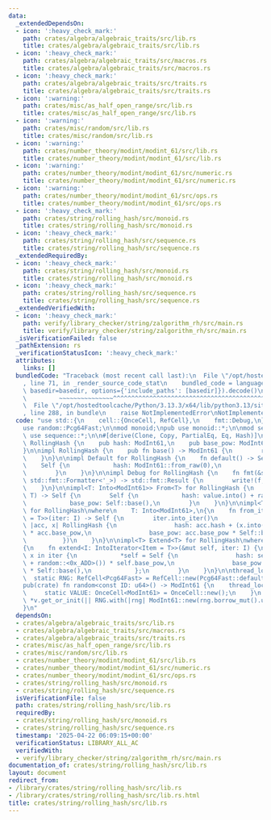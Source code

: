 ```yaml
---
data:
  _extendedDependsOn:
  - icon: ':heavy_check_mark:'
    path: crates/algebra/algebraic_traits/src/lib.rs
    title: crates/algebra/algebraic_traits/src/lib.rs
  - icon: ':heavy_check_mark:'
    path: crates/algebra/algebraic_traits/src/macros.rs
    title: crates/algebra/algebraic_traits/src/macros.rs
  - icon: ':heavy_check_mark:'
    path: crates/algebra/algebraic_traits/src/traits.rs
    title: crates/algebra/algebraic_traits/src/traits.rs
  - icon: ':warning:'
    path: crates/misc/as_half_open_range/src/lib.rs
    title: crates/misc/as_half_open_range/src/lib.rs
  - icon: ':warning:'
    path: crates/misc/random/src/lib.rs
    title: crates/misc/random/src/lib.rs
  - icon: ':warning:'
    path: crates/number_theory/modint/modint_61/src/lib.rs
    title: crates/number_theory/modint/modint_61/src/lib.rs
  - icon: ':warning:'
    path: crates/number_theory/modint/modint_61/src/numeric.rs
    title: crates/number_theory/modint/modint_61/src/numeric.rs
  - icon: ':warning:'
    path: crates/number_theory/modint/modint_61/src/ops.rs
    title: crates/number_theory/modint/modint_61/src/ops.rs
  - icon: ':heavy_check_mark:'
    path: crates/string/rolling_hash/src/monoid.rs
    title: crates/string/rolling_hash/src/monoid.rs
  - icon: ':heavy_check_mark:'
    path: crates/string/rolling_hash/src/sequence.rs
    title: crates/string/rolling_hash/src/sequence.rs
  _extendedRequiredBy:
  - icon: ':heavy_check_mark:'
    path: crates/string/rolling_hash/src/monoid.rs
    title: crates/string/rolling_hash/src/monoid.rs
  - icon: ':heavy_check_mark:'
    path: crates/string/rolling_hash/src/sequence.rs
    title: crates/string/rolling_hash/src/sequence.rs
  _extendedVerifiedWith:
  - icon: ':heavy_check_mark:'
    path: verify/library_checker/string/zalgorithm_rh/src/main.rs
    title: verify/library_checker/string/zalgorithm_rh/src/main.rs
  _isVerificationFailed: false
  _pathExtension: rs
  _verificationStatusIcon: ':heavy_check_mark:'
  attributes:
    links: []
  bundledCode: "Traceback (most recent call last):\n  File \"/opt/hostedtoolcache/Python/3.13.3/x64/lib/python3.13/site-packages/onlinejudge_verify/documentation/build.py\"\
    , line 71, in _render_source_code_stat\n    bundled_code = language.bundle(stat.path,\
    \ basedir=basedir, options={'include_paths': [basedir]}).decode()\n          \
    \         ~~~~~~~~~~~~~~~^^^^^^^^^^^^^^^^^^^^^^^^^^^^^^^^^^^^^^^^^^^^^^^^^^^^^^^^^^^^^^^^^^\n\
    \  File \"/opt/hostedtoolcache/Python/3.13.3/x64/lib/python3.13/site-packages/onlinejudge_verify/languages/rust.py\"\
    , line 288, in bundle\n    raise NotImplementedError\nNotImplementedError\n"
  code: "use std::{\n    cell::{OnceCell, RefCell},\n    fmt::Debug,\n};\n\nuse modint_61::ModInt61;\n\
    use random::Pcg64Fast;\n\nmod monoid;\npub use monoid::*;\n\nmod sequence;\npub\
    \ use sequence::*;\n\n#[derive(Clone, Copy, PartialEq, Eq, Hash)]\npub struct\
    \ RollingHash {\n    pub hash: ModInt61,\n    pub base_pow: ModInt61, // base^len\n\
    }\n\nimpl RollingHash {\n    pub fn base() -> ModInt61 {\n        random::<0x_BA5E_0000>()\n\
    \    }\n}\n\nimpl Default for RollingHash {\n    fn default() -> Self {\n    \
    \    Self {\n            hash: ModInt61::from_raw(0),\n            base_pow: ModInt61::from_raw(1),\n\
    \        }\n    }\n}\n\nimpl Debug for RollingHash {\n    fn fmt(&self, f: &mut\
    \ std::fmt::Formatter<'_>) -> std::fmt::Result {\n        write!(f, \"{}\", self.hash)\n\
    \    }\n}\n\nimpl<T: Into<ModInt61>> From<T> for RollingHash {\n    fn from(value:\
    \ T) -> Self {\n        Self {\n            hash: value.into() + random::<0x_ADD>(),\n\
    \            base_pow: Self::base(),\n        }\n    }\n}\n\nimpl<T> FromIterator<T>\
    \ for RollingHash\nwhere\n    T: Into<ModInt61>,\n{\n    fn from_iter<I: IntoIterator<Item\
    \ = T>>(iter: I) -> Self {\n        iter.into_iter()\n            .fold(RollingHash::default(),\
    \ |acc, x| RollingHash {\n                hash: acc.hash + (x.into() + random::<0x_ADD>())\
    \ * acc.base_pow,\n                base_pow: acc.base_pow * Self::base(),\n  \
    \          })\n    }\n}\n\nimpl<T> Extend<T> for RollingHash\nwhere\n    T: Into<ModInt61>,\n\
    {\n    fn extend<I: IntoIterator<Item = T>>(&mut self, iter: I) {\n        for\
    \ x in iter {\n            *self = Self {\n                hash: self.hash + (x.into()\
    \ + random::<0x_ADD>()) * self.base_pow,\n                base_pow: self.base_pow\
    \ * Self::base(),\n            };\n        }\n    }\n}\n\nthread_local! {\n  \
    \  static RNG: RefCell<Pcg64Fast> = RefCell::new(Pcg64Fast::default());\n}\n\n\
    pub(crate) fn random<const ID: u64>() -> ModInt61 {\n    thread_local! {\n   \
    \     static VALUE: OnceCell<ModInt61> = OnceCell::new();\n    }\n    VALUE.with(|v|\
    \ *v.get_or_init(|| RNG.with(|rng| ModInt61::new(rng.borrow_mut().u64()))))\n\
    }\n"
  dependsOn:
  - crates/algebra/algebraic_traits/src/lib.rs
  - crates/algebra/algebraic_traits/src/macros.rs
  - crates/algebra/algebraic_traits/src/traits.rs
  - crates/misc/as_half_open_range/src/lib.rs
  - crates/misc/random/src/lib.rs
  - crates/number_theory/modint/modint_61/src/lib.rs
  - crates/number_theory/modint/modint_61/src/numeric.rs
  - crates/number_theory/modint/modint_61/src/ops.rs
  - crates/string/rolling_hash/src/monoid.rs
  - crates/string/rolling_hash/src/sequence.rs
  isVerificationFile: false
  path: crates/string/rolling_hash/src/lib.rs
  requiredBy:
  - crates/string/rolling_hash/src/monoid.rs
  - crates/string/rolling_hash/src/sequence.rs
  timestamp: '2025-04-22 06:09:15+00:00'
  verificationStatus: LIBRARY_ALL_AC
  verifiedWith:
  - verify/library_checker/string/zalgorithm_rh/src/main.rs
documentation_of: crates/string/rolling_hash/src/lib.rs
layout: document
redirect_from:
- /library/crates/string/rolling_hash/src/lib.rs
- /library/crates/string/rolling_hash/src/lib.rs.html
title: crates/string/rolling_hash/src/lib.rs
---
```

